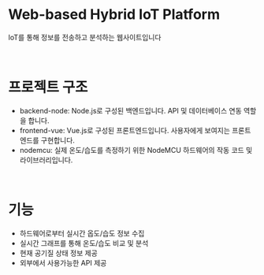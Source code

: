 # Web-based Hybrid IoT Platform

IoT를 통해 정보를 전송하고 분석하는 웹사이트입니다

<br>

# 프로젝트 구조

-   backend-node: Node.js로 구성된 백엔드입니다. API 및 데이터베이스 연동 역할을 합니다.
-   frontend-vue: Vue.js로 구성된 프론트엔드입니다. 사용자에게 보여지는 프론트엔드를 구현합니다.
-   nodemcu: 실제 온도/습도를 측정하기 위한 NodeMCU 하드웨어의 작동 코드 및 라이브러리입니다.

<br>

# 기능

-   하드웨어로부터 실시간 옵도/습도 정보 수집
-   실시간 그래프를 통해 온도/습도 비교 및 분석
-   현재 공기질 상태 정보 제공
-   외부에서 사용가능한 API 제공

<br>